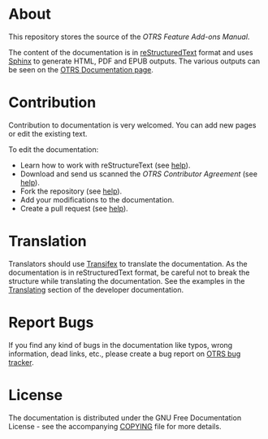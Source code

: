 About
=====

This repository stores the source of the _OTRS Feature Add-ons Manual_.

The content of the documentation is in [reStructuredText](https://en.wikipedia.org/wiki/ReStructuredText) format and uses [Sphinx](https://www.sphinx-doc.org) to generate HTML, PDF and EPUB outputs. The various outputs can be seen on the [OTRS Documentation page](https://doc.otrs.com/doc/).


Contribution
============

Contribution to documentation is very welcomed. You can add new pages or edit the existing text.

To edit the documentation:

* Learn how to work with reStructureText (see [help](http://docutils.sourceforge.net/rst.html)).
* Download and send us scanned the *OTRS Contributor Agreement* (see [help](https://doc.otrs.com/)).
* Fork the repository (see [help](https://help.github.com/articles/fork-a-repo/)).
* Add your modifications to the documentation.
* Create a pull request (see [help](https://help.github.com/articles/creating-a-pull-request-from-a-fork/)).


Translation
===========

Translators should use [Transifex](https://www.transifex.com/projects/p/OTRS/) to translate the documentation. As the documentation is in reStructuredText format, be careful not to break the structure while translating the documentation. See the examples in the [Translating](https://doc.otrs.com/doc/manual/developer/stable/en/content/contributing/translate.html) section of the developer documentation.


Report Bugs
===========

If you find any kind of bugs in the documentation like typos, wrong information, dead links, etc., please create a bug report on [OTRS bug tracker](https://bugs.otrs.org/).


License
=======

The documentation is distributed under the GNU Free Documentation License - see the accompanying [COPYING](COPYING) file for more details.
